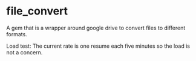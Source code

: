 file_convert
============
A gem that is a wrapper around google drive to convert files to different formats.

Load test: The current rate is one resume each five minutes so the load is not a concern.
